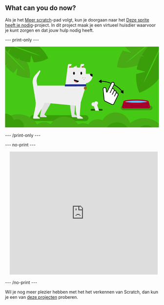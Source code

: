 ## What can you do now?

Als je het [Meer scratch](https://projects.raspberrypi.org/en/raspberrypi/more-scratch)-pad volgt, kun je doorgaan naar het [Deze sprite heeft je nodig](https://projects.raspberrypi.org/en/projects/this-sprite-needs-you)-project. In dit project maak je een virtueel huisdier waarvoor je kunt zorgen en dat jouw hulp nodig heeft.

--- print-only ---

![Deze sprite heeft je nodig](images/this-sprite-needs-you-project.png)

--- /print-only ---

--- no-print ---

<div class="scratch-preview" style="margin-left: 15px;">
  <iframe allowtransparency="true" width="485" height="402" src="https://scratch.mit.edu/projects/embed/530008968/?autostart=false" frameborder="0"></iframe>
</div>

--- /no-print ---

Wil je nog meer plezier hebben met het het verkennen van Scratch, dan kun je een van [deze projecten](https://projects.raspberrypi.org/en/projects?software%5B%5D=scratch&curriculum%5B%5D=%201) proberen.
